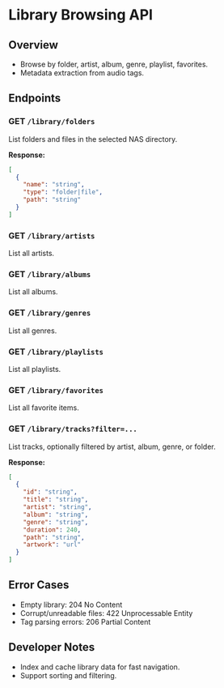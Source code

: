 # Library Browsing API

## Overview
- Browse by folder, artist, album, genre, playlist, favorites.
- Metadata extraction from audio tags.

## Endpoints

### GET `/library/folders`
List folders and files in the selected NAS directory.

**Response:**
```json
[
  {
    "name": "string",
    "type": "folder|file",
    "path": "string"
  }
]
```

### GET `/library/artists`
List all artists.

### GET `/library/albums`
List all albums.

### GET `/library/genres`
List all genres.

### GET `/library/playlists`
List all playlists.

### GET `/library/favorites`
List all favorite items.

### GET `/library/tracks?filter=...`
List tracks, optionally filtered by artist, album, genre, or folder.

**Response:**
```json
[
  {
    "id": "string",
    "title": "string",
    "artist": "string",
    "album": "string",
    "genre": "string",
    "duration": 240,
    "path": "string",
    "artwork": "url"
  }
]
```

## Error Cases
- Empty library: 204 No Content
- Corrupt/unreadable files: 422 Unprocessable Entity
- Tag parsing errors: 206 Partial Content

## Developer Notes
- Index and cache library data for fast navigation.
- Support sorting and filtering. 